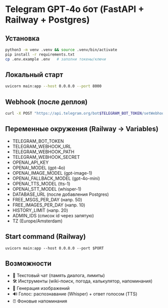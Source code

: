 # Telegram GPT‑4o бот (FastAPI + Railway + Postgres)

## Установка
```bash
python3 -m venv .venv && source .venv/bin/activate
pip install -r requirements.txt
cp .env.example .env   # заполни токены/ключи
```

## Локальный старт
```bash
uvicorn main:app --host 0.0.0.0 --port 8000
```

## Webhook (после деплоя)
```bash
curl -X POST "https://api.telegram.org/bot$TELEGRAM_BOT_TOKEN/setWebhook?url=$TELEGRAM_WEBHOOK_URL$TELEGRAM_WEBHOOK_PATH&secret_token=$TELEGRAM_WEBHOOK_SECRET"
```

## Переменные окружения (Railway → Variables)
- TELEGRAM_BOT_TOKEN
- TELEGRAM_WEBHOOK_URL
- TELEGRAM_WEBHOOK_PATH
- TELEGRAM_WEBHOOK_SECRET
- OPENAI_API_KEY
- OPENAI_MODEL (gpt-4o)
- OPENAI_IMAGE_MODEL (gpt-image-1)
- OPENAI_FALLBACK_MODEL (gpt-4o-mini)
- OPENAI_TTS_MODEL (tts-1)
- OPENAI_STT_MODEL (whisper-1)
- DATABASE_URL (после добавления Postgres)
- FREE_MSGS_PER_DAY (напр. 50)
- FREE_IMAGES_PER_DAY (напр. 10)
- HISTORY_LIMIT (напр. 20)
- ADMIN_IDS (список id через запятую)
- TZ (Europe/Amsterdam)

## Start command (Railway)
`uvicorn main:app --host 0.0.0.0 --port $PORT`

## Возможности
- 💬 Текстовый чат (память диалога, лимиты)
- 🛠 Инструменты (wiki-поиск, погода, калькулятор, напоминания)
- 🎨 Генерация изображений
- 🔊 Голос: распознавание (Whisper) + ответ голосом (TTS)
- ⏰ Фоновые напоминания
```
